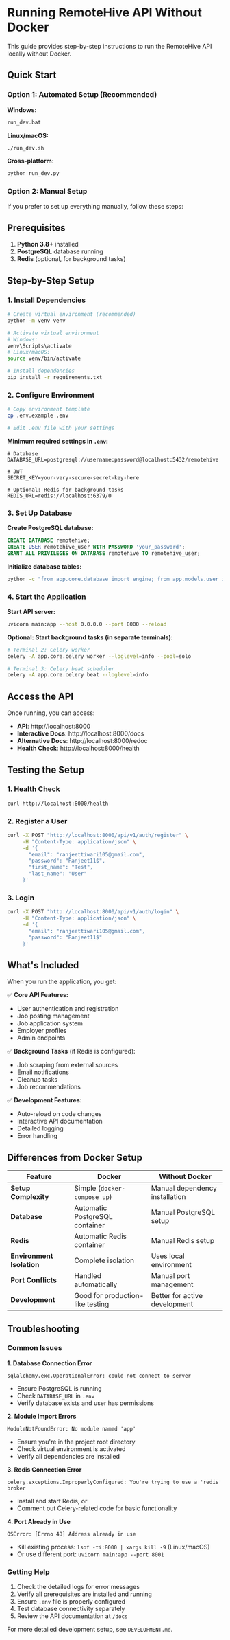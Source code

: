 # Running RemoteHive API Without Docker

This guide provides step-by-step instructions to run the RemoteHive API locally without Docker.

## Quick Start

### Option 1: Automated Setup (Recommended)

**Windows:**

```cmd
run_dev.bat
```

**Linux/macOS:**

```bash
./run_dev.sh
```

**Cross-platform:**

```bash
python run_dev.py
```

### Option 2: Manual Setup

If you prefer to set up everything manually, follow these steps:

## Prerequisites

1. **Python 3.8+** installed
2. **PostgreSQL** database running
3. **Redis** (optional, for background tasks)

## Step-by-Step Setup

### 1. Install Dependencies

```bash
# Create virtual environment (recommended)
python -m venv venv

# Activate virtual environment
# Windows:
venv\Scripts\activate
# Linux/macOS:
source venv/bin/activate

# Install dependencies
pip install -r requirements.txt
```

### 2. Configure Environment

```bash
# Copy environment template
cp .env.example .env

# Edit .env file with your settings
```

**Minimum required settings in `.env`:**

```env
# Database
DATABASE_URL=postgresql://username:password@localhost:5432/remotehive

# JWT
SECRET_KEY=your-very-secure-secret-key-here

# Optional: Redis for background tasks
REDIS_URL=redis://localhost:6379/0
```

### 3. Set Up Database

**Create PostgreSQL database:**

```sql
CREATE DATABASE remotehive;
CREATE USER remotehive_user WITH PASSWORD 'your_password';
GRANT ALL PRIVILEGES ON DATABASE remotehive TO remotehive_user;
```

**Initialize database tables:**

```bash
python -c "from app.core.database import engine; from app.models.user import Base; Base.metadata.create_all(bind=engine)"
```

### 4. Start the Application

**Start API server:**

```bash
uvicorn main:app --host 0.0.0.0 --port 8000 --reload
```

**Optional: Start background tasks (in separate terminals):**

```bash
# Terminal 2: Celery worker
celery -A app.core.celery worker --loglevel=info --pool=solo

# Terminal 3: Celery beat scheduler
celery -A app.core.celery beat --loglevel=info
```

## Access the API

Once running, you can access:

- **API**: http://localhost:8000
- **Interactive Docs**: http://localhost:8000/docs
- **Alternative Docs**: http://localhost:8000/redoc
- **Health Check**: http://localhost:8000/health

## Testing the Setup

### 1. Health Check

```bash
curl http://localhost:8000/health
```

### 2. Register a User

```bash
curl -X POST "http://localhost:8000/api/v1/auth/register" \
     -H "Content-Type: application/json" \
     -d '{
       "email": "ranjeettiwari105@gmail.com",
       "password": "Ranjeet11$",
       "first_name": "Test",
       "last_name": "User"
     }'
```

### 3. Login

```bash
curl -X POST "http://localhost:8000/api/v1/auth/login" \
     -H "Content-Type: application/json" \
     -d '{
       "email": "ranjeettiwari105@gmail.com",
       "password": "Ranjeet11$"
     }'
```

## What's Included

When you run the application, you get:

✅ **Core API Features:**

- User authentication and registration
- Job posting management
- Job application system
- Employer profiles
- Admin endpoints

✅ **Background Tasks** (if Redis is configured):

- Job scraping from external sources
- Email notifications
- Cleanup tasks
- Job recommendations

✅ **Development Features:**

- Auto-reload on code changes
- Interactive API documentation
- Detailed logging
- Error handling

## Differences from Docker Setup

| Feature                   | Docker                           | Without Docker                 |
| ------------------------- | -------------------------------- | ------------------------------ |
| **Setup Complexity**      | Simple (`docker-compose up`)     | Manual dependency installation |
| **Database**              | Automatic PostgreSQL container   | Manual PostgreSQL setup        |
| **Redis**                 | Automatic Redis container        | Manual Redis setup             |
| **Environment Isolation** | Complete isolation               | Uses local environment         |
| **Port Conflicts**        | Handled automatically            | Manual port management         |
| **Development**           | Good for production-like testing | Better for active development  |

## Troubleshooting

### Common Issues

**1. Database Connection Error**

```
sqlalchemy.exc.OperationalError: could not connect to server
```

- Ensure PostgreSQL is running
- Check `DATABASE_URL` in `.env`
- Verify database exists and user has permissions

**2. Module Import Errors**

```
ModuleNotFoundError: No module named 'app'
```

- Ensure you're in the project root directory
- Check virtual environment is activated
- Verify all dependencies are installed

**3. Redis Connection Error**

```
celery.exceptions.ImproperlyConfigured: You're trying to use a 'redis' broker
```

- Install and start Redis, or
- Comment out Celery-related code for basic functionality

**4. Port Already in Use**

```
OSError: [Errno 48] Address already in use
```

- Kill existing process: `lsof -ti:8000 | xargs kill -9` (Linux/macOS)
- Or use different port: `uvicorn main:app --port 8001`

### Getting Help

1. Check the detailed logs for error messages
2. Verify all prerequisites are installed and running
3. Ensure `.env` file is properly configured
4. Test database connectivity separately
5. Review the API documentation at `/docs`

For more detailed development setup, see `DEVELOPMENT.md`.
